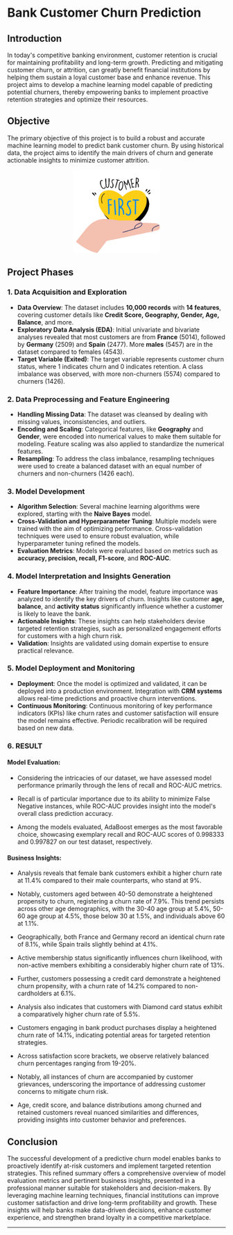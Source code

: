 # **Bank Customer Churn Prediction**

## **Introduction**
In today's competitive banking environment, customer retention is crucial for maintaining profitability and long-term growth. Predicting and mitigating customer churn, or attrition, can greatly benefit financial institutions by helping them sustain a loyal customer base and enhance revenue. This project aims to develop a machine learning model capable of predicting potential churners, thereby empowering banks to implement proactive retention strategies and optimize their resources.

## **Objective**
The primary objective of this project is to build a robust and accurate machine learning model to predict bank customer churn. By using historical data, the project aims to identify the main drivers of churn and generate actionable insights to minimize customer attrition.
<p align="center">
  <img src="https://github.com/Punitpawar5/Customer-Churn-Prediction/blob/main/customer-first.gif" alt="customer" width="200"/>
</p>

## **Project Phases**

### 1. Data Acquisition and Exploration
- **Data Overview**: The dataset includes **10,000 records** with **14 features**, covering customer details like **Credit Score, Geography, Gender, Age, Balance**, and more.
- **Exploratory Data Analysis (EDA)**: Initial univariate and bivariate analyses revealed that most customers are from **France** (5014), followed by **Germany** (2509) and **Spain** (2477). More **males** (5457) are in the dataset compared to females (4543).
- **Target Variable (Exited)**: The target variable represents customer churn status, where 1 indicates churn and 0 indicates retention. A class imbalance was observed, with more non-churners (5574) compared to churners (1426).

### 2. Data Preprocessing and Feature Engineering
- **Handling Missing Data**: The dataset was cleansed by dealing with missing values, inconsistencies, and outliers.
- **Encoding and Scaling**: Categorical features, like **Geography** and **Gender**, were encoded into numerical values to make them suitable for modeling. Feature scaling was also applied to standardize the numerical features.
- **Resampling**: To address the class imbalance, resampling techniques were used to create a balanced dataset with an equal number of churners and non-churners (1426 each).

### 3. Model Development
- **Algorithm Selection**: Several machine learning algorithms were explored, starting with the **Naive Bayes** model.
- **Cross-Validation and Hyperparameter Tuning**: Multiple models were trained with the aim of optimizing performance. Cross-validation techniques were used to ensure robust evaluation, while hyperparameter tuning refined the models.
- **Evaluation Metrics**: Models were evaluated based on metrics such as **accuracy, precision, recall, F1-score**, and **ROC-AUC**.

### 4. Model Interpretation and Insights Generation
- **Feature Importance**: After training the model, feature importance was analyzed to identify the key drivers of churn. Insights like customer **age, balance**, and **activity status** significantly influence whether a customer is likely to leave the bank.
- **Actionable Insights**: These insights can help stakeholders devise targeted retention strategies, such as personalized engagement efforts for customers with a high churn risk.
- **Validation**: Insights are validated using domain expertise to ensure practical relevance.

### 5. Model Deployment and Monitoring
- **Deployment**: Once the model is optimized and validated, it can be deployed into a production environment. Integration with **CRM systems** allows real-time predictions and proactive churn interventions.
- **Continuous Monitoring**: Continuous monitoring of key performance indicators (KPIs) like churn rates and customer satisfaction will ensure the model remains effective. Periodic recalibration will be required based on new data.

### 6. RESULT

#### Model Evaluation:

- Considering the intricacies of our dataset, we have assessed model performance primarily through the lens of recall and ROC-AUC metrics. 

- Recall is of particular importance due to its ability to minimize False Negative instances, while ROC-AUC provides insight into the model's overall class prediction accuracy.

- Among the models evaluated, AdaBoost emerges as the most favorable choice, showcasing exemplary recall and ROC-AUC scores of 0.998333 and 0.997827 on our test dataset, respectively.

#### Business Insights:

- Analysis reveals that female bank customers exhibit a higher churn rate at 11.4% compared to their male counterparts, who stand at 9%.

- Notably, customers aged between 40-50 demonstrate a heightened propensity to churn, registering a churn rate of 7.9%. This trend persists across other age demographics, with the 30-40 age group at 5.4%, 50-60 age group at 4.5%, those below 30 at 1.5%, and individuals above 60 at 1.1%.

- Geographically, both France and Germany record an identical churn rate of 8.1%, while Spain trails slightly behind at 4.1%.

- Active membership status significantly influences churn likelihood, with non-active members exhibiting a considerably higher churn rate of 13%.

- Further, customers possessing a credit card demonstrate a heightened churn propensity, with a churn rate of 14.2% compared to non-cardholders at 6.1%.

- Analysis also indicates that customers with Diamond card status exhibit a comparatively higher churn rate of 5.5%.

- Customers engaging in bank product purchases display a heightened churn rate of 14.1%, indicating potential areas for targeted retention strategies.

- Across satisfaction score brackets, we observe relatively balanced churn percentages ranging from 19-20%.

- Notably, all instances of churn are accompanied by customer grievances, underscoring the importance of addressing customer concerns to mitigate churn risk.

- Age, credit score, and balance distributions among churned and retained customers reveal nuanced similarities and differences, providing insights into customer behavior and preferences.


## **Conclusion**
The successful development of a predictive churn model enables banks to proactively identify at-risk customers and implement targeted retention strategies. This refined summary offers a comprehensive overview of model evaluation metrics and pertinent business insights, presented in a professional manner suitable for stakeholders and decision-makers. By leveraging machine learning techniques, financial institutions can improve customer satisfaction and drive long-term profitability and growth. These insights will help banks make data-driven decisions, enhance customer experience, and strengthen brand loyalty in a competitive marketplace.

---
